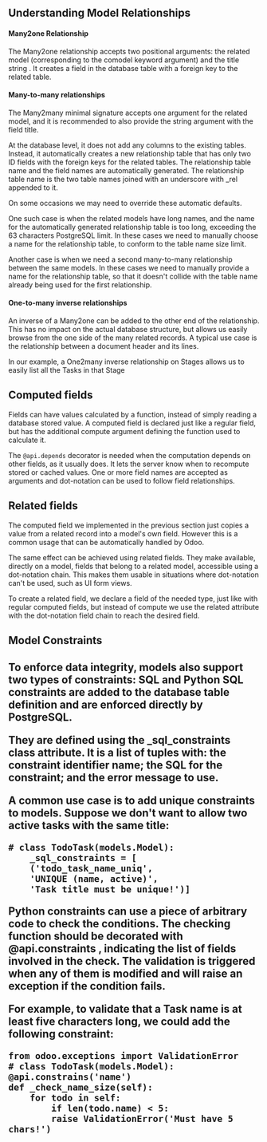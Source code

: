 <h2>Understanding Model Relationships</h2>

<h4>Many2one Relationship</h4>

The Many2one relationship accepts two positional arguments: the related model (corresponding to the
comodel keyword argument) and the title string . It creates a field in the database table with a
foreign key to the related table.

<h4>Many-to-many relationships</h4>

The Many2many minimal signature accepts one argument for the related model, and it is recommended
to also provide the string argument with the field title.

At the database level, it does not add any columns to the existing tables. Instead, it automatically
creates a new relationship table that has only two ID fields with the foreign keys for the related
tables. The relationship table name and the field names are automatically generated. The relationship
table name is the two table names joined with an underscore with _rel appended to it.

On some occasions we may need to override these automatic defaults.

One such case is when the related models have long names, and the name for the automatically
generated relationship table is too long, exceeding the 63 characters PostgreSQL limit. In these cases
we need to manually choose a name for the relationship table, to conform to the table name size limit.

Another case is when we need a second many-to-many relationship between the same models. In
these cases we need to manually provide a name for the relationship table, so that it doesn't collide
with the table name already being used for the first relationship.

<h4>One-to-many inverse relationships</h4>

An inverse of a Many2one can be added to the other end of the relationship. This has no impact on the
actual database structure, but allows us easily browse from the one side of the many related records.
A typical use case is the relationship between a document header and its lines.

In our example, a One2many inverse relationship on Stages allows us to easily list all the Tasks in that
Stage

<h2>Computed fields</h2>

Fields can have values calculated by a function, instead of simply reading a database stored value. A
computed field is declared just like a regular field, but has the additional compute argument defining
the function used to calculate it.

The ```@api.depends``` decorator is needed when the computation depends on other fields, as it usually
does. It lets the server know when to recompute stored or cached values. One or more field names are
accepted as arguments and dot-notation can be used to follow field relationships.

<h2>Related fields</h2>

The computed field we implemented in the previous section just copies a value from a related record
into a model's own field. However this is a common usage that can be automatically handled by
Odoo.

The same effect can be achieved using related fields. They make available, directly on a model,
fields that belong to a related model, accessible using a dot-notation chain. This makes them usable in
situations where dot-notation can't be used, such as UI form views.

To create a related field, we declare a field of the needed type, just like with regular computed fields,
but instead of compute we use the related attribute with the dot-notation field chain to reach the
desired field.

<h2>Model Constraints<h2>

To enforce data integrity, models also support two types of constraints: SQL and Python
SQL constraints are added to the database table definition and are enforced directly by PostgreSQL.

They are defined using the _sql_constraints class attribute. It is a list of tuples with: the constraint
identifier name; the SQL for the constraint; and the error message to use.

A common use case is to add unique constraints to models. Suppose we don't want to allow two
active tasks with the same title:
```
# class TodoTask(models.Model):
    _sql_constraints = [
    ('todo_task_name_uniq',
    'UNIQUE (name, active)',
    'Task title must be unique!')]
```
Python constraints can use a piece of arbitrary code to check the conditions. The checking function
should be decorated with @api.constraints , indicating the list of fields involved in the check. The
validation is triggered when any of them is modified and will raise an exception if the condition fails.

For example, to validate that a Task name is at least five characters long, we could add the following
constraint:

```
from odoo.exceptions import ValidationError
# class TodoTask(models.Model):
@api.constrains('name')
def _check_name_size(self):
    for todo in self:
        if len(todo.name) < 5:
        raise ValidationError('Must have 5 chars!')
```